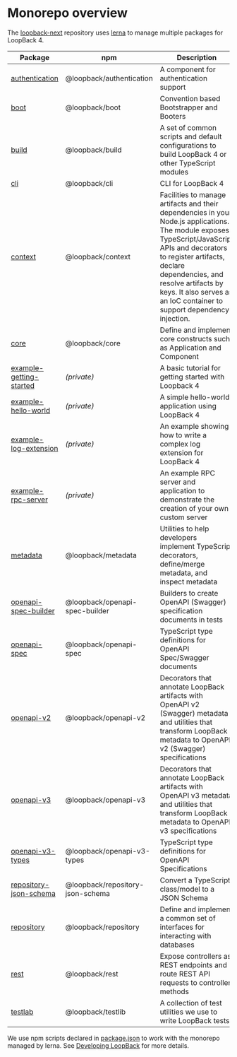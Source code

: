 # Monorepo overview

The [loopback-next](https://github.com/strongloop/loopback-next) repository uses [lerna](https://lernajs.io/) to manage multiple packages for LoopBack 4.

<!-- PLEASE KEEP THE TABLE ROWS SORTED ALPHABETICALLY BY PACKAGE NAME-->

| Package                                                   | npm                           | Description               |
|-----------------------------------------------------------|-------------------------------|---------------------------|
|[authentication](packages/authentication)                  |@loopback/authentication        | A component for authentication support |
|[boot](packages/boot)                                      |@loopback/boot                  | Convention based Bootstrapper and Booters |
|[build](packages/build)                                    |@loopback/build                 | A set of common scripts and default configurations to build LoopBack 4 or other TypeScript modules |
|[cli](packages/cli)                                        |@loopback/cli                   | CLI for LoopBack 4            |
|[context](packages/context)                                |@loopback/context               | Facilities to manage artifacts and their dependencies in your Node.js applications. The module exposes TypeScript/JavaScript APIs and decorators to register artifacts, declare dependencies, and resolve artifacts by keys. It also serves as an IoC container to support dependency injection. |
|[core](packages/core)                                      |@loopback/core                  | Define and implement core constructs such as Application and Component |
|[example-getting-started](packages/example-getting-started)| _(private)_                    | A basic tutorial for getting started with Loopback 4 |
|[example-hello-world](packages/example-hello-world)        | _(private)_                    | A simple hello-world application using LoopBack 4 |
|[example-log-extension](packages/example-log-extension)    | _(private)_                    | An example showing how to write a complex log extension for LoopBack 4 |
|[example-rpc-server](packages/example-rpc-server)          | _(private)_                    | An example RPC server and application to demonstrate the creation of your own custom server |
|[metadata](packages/metadata)                              |@loopback/metadata              | Utilities to help developers implement TypeScript decorators, define/merge metadata, and inspect metadata |
|[openapi-spec-builder](packages/openapi-spec-builder)      |@loopback/openapi-spec-builder  | Builders to create OpenAPI (Swagger) specification documents in tests |
|[openapi-spec](packages/openapi-spec)                      |@loopback/openapi-spec          | TypeScript type definitions for OpenAPI Spec/Swagger documents |
|[openapi-v2](packages/openapi-v2)                          |@loopback/openapi-v2            | Decorators that annotate LoopBack artifacts with OpenAPI v2 (Swagger) metadata and utilities that transform LoopBack metadata to OpenAPI v2 (Swagger) specifications|
|[openapi-v3](packages/openapi-v3)                          |@loopback/openapi-v3            | Decorators that annotate LoopBack artifacts with OpenAPI v3 metadata and utilities that transform LoopBack metadata to OpenAPI v3 specifications|
|[openapi-v3-types](packages/openapi-v3-types)              |@loopback/openapi-v3-types      | TypeScript type definitions for OpenAPI Specifications |
|[repository-json-schema](packages/repository-json-schema)  |@loopback/repository-json-schema| Convert a TypeScript class/model to a JSON Schema |
|[repository](packages/repository)                          |@loopback/repository            | Define and implement a common set of interfaces for interacting with databases|
|[rest](packages/rest)                                      |@loopback/rest                  | Expose controllers as  REST endpoints and route REST API requests to controller methods |
|[testlab](packages/testlab)                                |@loopback/testlib               | A collection of test utilities we use to write LoopBack tests |

We use npm scripts declared in [package.json](package.json) to work with the monorepo managed by lerna. See [Developing LoopBack](./docs/DEVELOPING.md) for more details.

